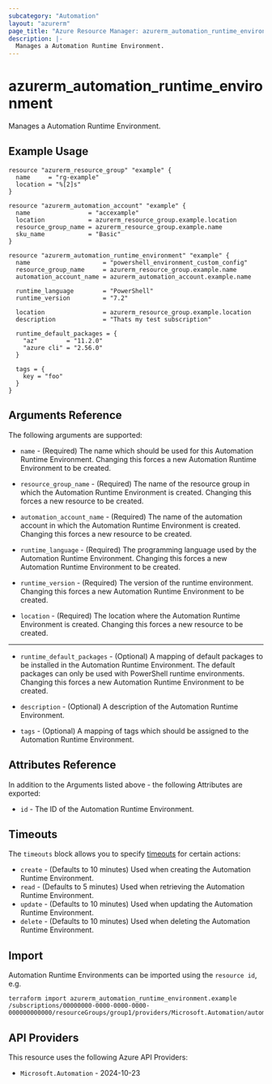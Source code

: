 ```yaml
---
subcategory: "Automation"
layout: "azurerm"
page_title: "Azure Resource Manager: azurerm_automation_runtime_environment"
description: |-
  Manages a Automation Runtime Environment.
---
```


# azurerm_automation_runtime_environment

Manages a Automation Runtime Environment.

## Example Usage

```hcl
resource "azurerm_resource_group" "example" {
  name     = "rg-example"
  location = "%[2]s"
}

resource "azurerm_automation_account" "example" {
  name                = "accexample"
  location            = azurerm_resource_group.example.location
  resource_group_name = azurerm_resource_group.example.name
  sku_name            = "Basic"
}

resource "azurerm_automation_runtime_environment" "example" {
  name                    = "powershell_environment_custom_config"
  resource_group_name     = azurerm_resource_group.example.name
  automation_account_name = azurerm_automation_account.example.name

  runtime_language        = "PowerShell"
  runtime_version         = "7.2"

  location                = azurerm_resource_group.example.location
  description             = "Thats my test subscription"

  runtime_default_packages = {
    "az"        = "11.2.0"
    "azure cli" = "2.56.0"
  }

  tags = {
    key = "foo"
  }
}

```

## Arguments Reference

The following arguments are supported:

* `name` - (Required) The name which should be used for this Automation Runtime Environment. Changing this forces a new Automation Runtime Environment to be created.

* `resource_group_name` - (Required) The name of the resource group in which the Automation Runtime Environment is created. Changing this forces a new resource to be created.

* `automation_account_name` - (Required) The name of the automation account in which the Automation Runtime Environment is created. Changing this forces a new resource to be created.

* `runtime_language` - (Required) The programming language used by the Automation Runtime Environment. Changing this forces a new Automation Runtime Environment to be created.

* `runtime_version` - (Required) The version of the runtime environment. Changing this forces a new Automation Runtime Environment to be created.

* `location` - (Required) The location where the Automation Runtime Environment is created. Changing this forces a new resource to be created.

---
* `runtime_default_packages` - (Optional) A mapping of default packages to be installed in the Automation Runtime Environment. The default packages can only be used with PowerShell runtime environments. Changing this forces a new Automation Runtime Environment to be created.

* `description` - (Optional) A description of the Automation Runtime Environment.

* `tags` - (Optional) A mapping of tags which should be assigned to the Automation Runtime Environment.


## Attributes Reference

In addition to the Arguments listed above - the following Attributes are exported:

* `id` - The ID of the Automation Runtime Environment.

## Timeouts

The `timeouts` block allows you to specify [timeouts](https://developer.hashicorp.com/terraform/language/resources/configure#define-operation-timeouts) for certain actions:

* `create` - (Defaults to 10 minutes) Used when creating the Automation Runtime Environment.
* `read` - (Defaults to 5 minutes) Used when retrieving the Automation Runtime Environment.
* `update` - (Defaults to 10 minutes) Used when updating the Automation Runtime Environment.
* `delete` - (Defaults to 10 minutes) Used when deleting the Automation Runtime Environment.

## Import

Automation Runtime Environments can be imported using the `resource id`, e.g.

```shell
terraform import azurerm_automation_runtime_environment.example /subscriptions/00000000-0000-0000-0000-000000000000/resourceGroups/group1/providers/Microsoft.Automation/automationAccounts/account1/runtimeEnvironments/env1
```

## API Providers
<!-- This section is generated, changes will be overwritten -->
This resource uses the following Azure API Providers:

* `Microsoft.Automation` - 2024-10-23
